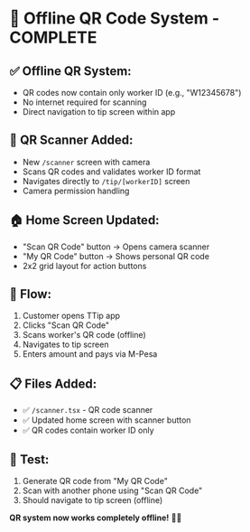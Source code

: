 # 📱 Offline QR Code System - COMPLETE

## ✅ **Offline QR System:**
- QR codes now contain only worker ID (e.g., "W12345678")
- No internet required for scanning
- Direct navigation to tip screen within app

## 📱 **QR Scanner Added:**
- New `/scanner` screen with camera
- Scans QR codes and validates worker ID format
- Navigates directly to `/tip/[workerID]` screen
- Camera permission handling

## 🏠 **Home Screen Updated:**
- "Scan QR Code" button → Opens camera scanner
- "My QR Code" button → Shows personal QR code
- 2x2 grid layout for action buttons

## 🔄 **Flow:**
1. Customer opens TTip app
2. Clicks "Scan QR Code"
3. Scans worker's QR code (offline)
4. Navigates to tip screen
5. Enters amount and pays via M-Pesa

## 📋 **Files Added:**
- ✅ `/scanner.tsx` - QR code scanner
- ✅ Updated home screen with scanner button
- ✅ QR codes contain worker ID only

## 📱 **Test:**
1. Generate QR code from "My QR Code"
2. Scan with another phone using "Scan QR Code"
3. Should navigate to tip screen (offline)

**QR system now works completely offline!** 🎉📱